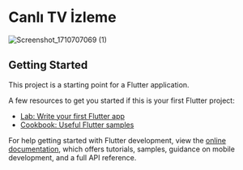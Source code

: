 # Canlı TV İzleme

![Screenshot_1710707069 (1)](https://github.com/gizemaskr7/bitirme/assets/101512095/0f8c33b9-8647-4295-9286-bbfd153e5387)

## Getting Started

This project is a starting point for a Flutter application.

A few resources to get you started if this is your first Flutter project:

- [Lab: Write your first Flutter app](https://docs.flutter.dev/get-started/codelab)
- [Cookbook: Useful Flutter samples](https://docs.flutter.dev/cookbook)

For help getting started with Flutter development, view the
[online documentation](https://docs.flutter.dev/), which offers tutorials,
samples, guidance on mobile development, and a full API reference.

